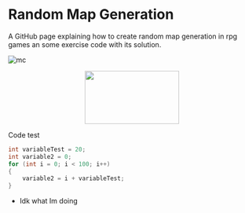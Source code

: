 # Random Map Generation
A GitHub page explaining how to create random map generation in rpg games an some exercise code with its solution.

![mc](https://user-images.githubusercontent.com/99729919/223361656-f90c448e-f823-4768-b818-9d90063a8a3b.jpg)

<p align= "center">
  <img src="https://user-images.githubusercontent.com/99729919/223361656-f90c448e-f823-4768-b818-9d90063a8a3b.jpg" width= "192" height= "108">
</p>

Code test

```C++
int variableTest = 20;
int variable2 = 0;
for (int i = 0; i < 100; i++)
{
    variable2 = i + variableTest;
}
```

+ Idk what Im doing
